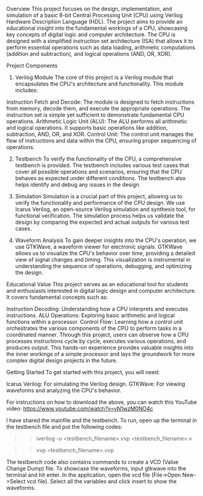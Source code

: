 Overview
This project focuses on the design, implementation, and simulation of a basic 8-bit Central Processing Unit (CPU) using Verilog Hardware Description Language (HDL). The project aims to provide an educational insight into the fundamental workings of a CPU, showcasing key concepts of digital logic and computer architecture. The CPU is designed with a simplified instruction set architecture (ISA) that allows it to perform essential operations such as data loading, arithmetic computations (addition and subtraction), and logical operations (AND, OR, XOR).

Project Components
1. Verilog Module
The core of this project is a Verilog module that encapsulates the CPU's architecture and functionality. This module includes:

Instruction Fetch and Decode: The module is designed to fetch instructions from memory, decode them, and execute the appropriate operations. The instruction set is simple yet sufficient to demonstrate fundamental CPU operations.
Arithmetic Logic Unit (ALU): The ALU performs all arithmetic and logical operations. It supports basic operations like addition, subtraction, AND, OR, and XOR.
Control Unit: The control unit manages the flow of instructions and data within the CPU, ensuring proper sequencing of operations.

2. Testbench
To verify the functionality of the CPU, a comprehensive testbench is provided. The testbench includes various test cases that cover all possible operations and scenarios, ensuring that the CPU behaves as expected under different conditions. The testbench also helps identify and debug any issues in the design.

3. Simulation
Simulation is a crucial part of this project, allowing us to verify the functionality and performance of the CPU design. We use Icarus Verilog, an open-source Verilog simulation and synthesis tool, for functional verification. The simulation process helps us validate the design by comparing the expected and actual outputs for various test cases.

4. Waveform Analysis
To gain deeper insights into the CPU's operation, we use GTKWave, a waveform viewer for electronic signals. GTKWave allows us to visualize the CPU's behavior over time, providing a detailed view of signal changes and timing. This visualization is instrumental in understanding the sequence of operations, debugging, and optimizing the design.

Educational Value
This project serves as an educational tool for students and enthusiasts interested in digital logic design and computer architecture. It covers fundamental concepts such as:

Instruction Decoding: Understanding how a CPU interprets and executes instructions.
ALU Operations: Exploring basic arithmetic and logical functions within a processor.
Control Flow: Learning how a control unit orchestrates the various components of the CPU to perform tasks in a coordinated manner.
Through this project, users can observe how a CPU processes instructions cycle by cycle, executes various operations, and produces output. This hands-on experience provides valuable insights into the inner workings of a simple processor and lays the groundwork for more complex digital design projects in the future.

Getting Started
To get started with this project, you will need:

Icarus Verilog: For simulating the Verilog design.
GTKWave: For viewing waveforms and analyzing the CPU's behavior.

For instructions on how to download the above, you can watch this YouTube video: https://www.youtube.com/watch?v=vN1wzM0NO4c

I have shared the mainfile and the testbench. To run, open up the terminal in the testbench file and put the following codes:
>> iverilog -o <testbench_filename>.vvp <testbench_filename>.v

>> vvp <testbench_filename>.vvp

The testbench code also contains commands to create a VCD (Value Change Dump) file. To showcase the waveforms, input gtkwave into the terminal and hit enter. 
In the application, open the vcd file (File->Open New->Select vcd file). Select all the variables and click insert to show the waveforms.
